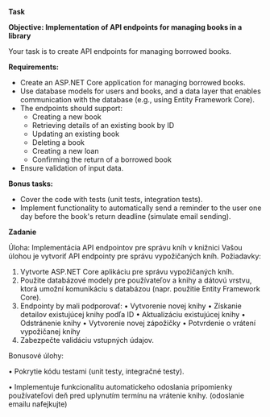 **Task**

**Objective: Implementation of API endpoints for managing books in a library**

Your task is to create API endpoints for managing borrowed books.

**Requirements:**

- Create an ASP.NET Core application for managing borrowed books.
- Use database models for users and books, and a data layer that enables communication with the database (e.g., using Entity Framework Core).
- The endpoints should support:
  - Creating a new book
  - Retrieving details of an existing book by ID
  - Updating an existing book
  - Deleting a book
  - Creating a new loan
  - Confirming the return of a borrowed book
- Ensure validation of input data.

**Bonus tasks:**

- Cover the code with tests (unit tests, integration tests).
- Implement functionality to automatically send a reminder to the user one day before the book's return deadline (simulate email sending).


**Zadanie**

Úloha: Implementácia API endpointov pre správu kníh v knižnici
Vašou úlohou je vytvoriť API endpointy pre správu vypožičaných kníh.
Požiadavky:
1.	Vytvorte ASP.NET Core aplikáciu pre správu vypožičaných kníh.
2.	Použite databázové modely pre používateľov a knihy a dátovú vrstvu, ktorá umožní komunikáciu s databázou (napr. použitie Entity Framework Core).
3.	Endpointy by mali podporovať:
•	Vytvorenie novej knihy
•	Získanie detailov existujúcej knihy podľa ID
•	Aktualizáciu existujúcej knihy
•	Odstránenie knihy
•	Vytvorenie novej zápožičky
•	Potvrdenie o vrátení vypožičanej knihy
4.	Zabezpečte validáciu vstupných údajov.

Bonusové úlohy:

•	Pokrytie kódu testami (unit testy, integračné testy).

•	Implementuje funkcionalitu automatickeho odoslania pripomienky používateľovi deň pred uplynutím termínu na vrátenie knihy. (odoslanie emailu nafejkujte)
